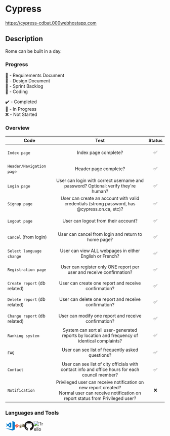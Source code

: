 # Cypress
https://cypress-cdbat.000webhostapp.com
## Description
Rome can be built in a day.


### Progress
🚧 - Requirements Document  
🚧  - Design Document  
🚧 - Sprint Backlog   
🚧 - Coding   

✔️ - Completed  
🚧 - In Progress  
❌ - Not Started

### Overview
| Code       | Test            | Status  |
| ------------- |:-------------:| -----:|
| `Index page`   | Index page complete? | <p align = "center"> :white_check_mark: </p> |
| `Header/Navigation page` | Header page complete? | <p align = "center"> :white_check_mark: </p> |
| `Login page`   | User can login with correct username and password? Optional: verify they're human? | <p align = "center"> :white_check_mark: </p>|
| `Signup page`   | User can create an account with valid credentials (strong password, has @cypress.on.ca, etc)? | <p align = "center"> :white_check_mark: </p>|
| `Logout page`   | User can logout from their account? | <p align = "center"> :white_check_mark: </p>|
| `Cancel` (from login)   | User can cancel from login and return to home page? | <p align = "center"> :white_check_mark: </p>  |
| `Select language change`   | User can view ALL webpages in either English or French? | <p align = "center"> :white_check_mark: </p>|
| `Registration page`   | User can register only ONE report per user and receive confirmation? | <p align = "center"> :white_check_mark: </p> |
| `Create report` (db related)  | User can create one report and receive confirmation? | <p align = "center"> :white_check_mark: </p> |
| `Delete report` (db related)   | User can delete one report and receive confirmation? | <p align = "center"> :white_check_mark: </p> |
| `Change report` (db related)  | User can modify one report and receive confirmation? | <p align = "center"> :white_check_mark: </p> |
| `Ranking system`   | System can sort all user-generated reports by location and frequency of identical complaints? | <p align = "center"> :white_check_mark: </p>|
| `FAQ`   | User can see list of frequently asked questions? | <p align = "center"> :white_check_mark: </p>|
| `Contact`   | User can see list of city officials with contact info and office hours for each council member? | <p align = "center"> :white_check_mark: </p>|
| `Notification`   | Privileged user can receive notification on new report created?<br> Normal user can receive notification on report status from Privileged user? | <p align = "center"> :x: </p>|


### Languages and Tools

<img align="left" alt="Visual Studio Code" width="30px" src="https://raw.githubusercontent.com/github/explore/80688e429a7d4ef2fca1e82350fe8e3517d3494d/topics/visual-studio-code/visual-studio-code.png" />

<img align="left" alt="Git" width="30px" src="https://raw.githubusercontent.com/github/explore/80688e429a7d4ef2fca1e82350fe8e3517d3494d/topics/git/git.png" />

<img align="left" alt="GitHub" width="30px" src="https://raw.githubusercontent.com/github/explore/78df643247d429f6cc873026c0622819ad797942/topics/github/github.png" />

<img align="left" alt="Trello" width="30px" src="https://i.pinimg.com/280x280_RS/0f/b8/e6/0fb8e676a1cd0eae9b0f7ea862c40f93.jpg" />

